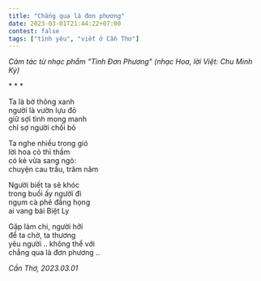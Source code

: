 ```yaml
---
title: "Chẳng qua là đơn phương"
date: 2023-03-01T21:44:22+07:00
contest: false
tags: ["tình yêu", "viết ở Cần Thơ"]
---
```

*Cảm tác từ nhạc phẩm "Tình Đơn Phương" (nhạc Hoa, lời Việt: Chu Minh Ký)*  
  
\* \* \*
  
Ta là bờ thông xanh  
người là vườn lựu đỏ  
giữ sợi tình mong manh  
chỉ sợ người chối bỏ  
  
Ta nghe nhiều trong gió  
lời hoa cỏ thì thầm  
có kẻ vừa sang ngỏ:  
chuyện cau trầu, trăm năm  
  
Người biết ta sẽ khóc  
trong buổi ấy người đi  
ngụm cà phê đắng họng  
ai vang bài Biệt Ly  
  
Gặp làm chi, người hỡi  
để ta chờ, ta thương  
yêu người .. không thể với  
chẳng qua là đơn phương ..  
  
*Cần Thơ, 2023.03.01*  